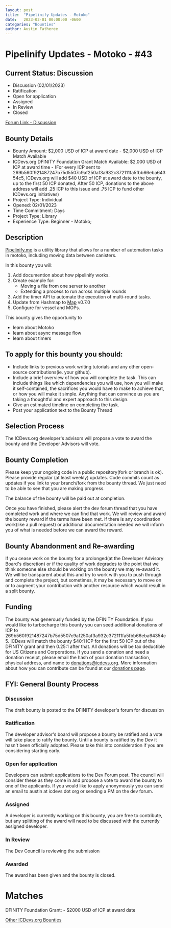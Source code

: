 ```yaml
---
layout: post
title:  "Pipelinify Updates - Motoko"
date:   2023-02-01 00:00:00 -0600
categories: "Bounties"
author: Austin Fatheree
---
```


# Pipelinify Updates - Motoko - #43

## Current Status: Discussion

* Discussion (02/01/2023)
* Ratification 
* Open for application
* Assigned 
* In Review 
* Closed 

[Forum Link - Discussion]()

## Bounty Details

* Bounty Amount: $2,000 USD of ICP at award date - $2,000 USD of ICP Match Available
* ICDevs.org DFINITY Foundation Grant Match Available: $2,000 USD of ICP at award time - (For every ICP sent to 269b560f921487247b75d5507c9af250af3a932c372111fa5fbb66eba64354c5, ICDevs.org will add $40 USD of ICP at award date to the bounty, up to the first 50 ICP donated, After 50 ICP, donations to the above address will add .25 ICP to this issue and .75 ICP to fund other ICDevs.org initiatives)
* Project Type: Individual
* Opened: 02/01/2023
* Time Commitment: Days
* Project Type: Library
* Experience Type: Beginner - Motoko;

## Description

[Pipelinify.mo](https://github.com/skilesare/pipelinify.mo) is a utility library that allows for a number of automation tasks in motoko, including moving data between canisters.

In this bounty you will:

1. Add documention about how pipelinify works.
2. Create example for:
    * Moving a file from one server to another
    * Extending a process to run across multiple rounds
3. Add the timer API to automate the execution of multi-round tasks.
4. Update from Hashmap to [Map](https://github.com/ZhenyaUsenko/motoko-hash-map) v0.7.0
5. Configure for vessel and MOPs.


This bounty gives the opportunity to

* learn about Motoko
* learn about async message flow
* learn about timers

## To apply for this bounty you should:

* Include links to previous work writing tutorials and any other open-source contributions(ie. your github).
* Include a brief overview of how you will complete the task. This can include things like which dependencies you will use, how you will make it self-contained, the sacrifices you would have to make to achieve that, or how you will make it simple. Anything that can convince us you are taking a thoughtful and expert approach to this design.
* Give an estimated timeline on completing the task.
* Post your application text to the Bounty Thread

## Selection Process

The ICDevs.org developer's advisors will propose a vote to award the bounty and the Developer Advisors will vote.

## Bounty Completion

Please keep your ongoing code in a public repository(fork or branch is ok). Please provide regular (at least weekly) updates.  Code commits count as updates if you link to your branch/fork from the bounty thread.  We just need to be able to see that you are making progress.

The balance of the bounty will be paid out at completion.

Once you have finished, please alert the dev forum thread that you have completed work and where we can find that work.  We will review and award the bounty reward if the terms have been met.  If there is any coordination work(like a pull request) or additional documentation needed we will inform you of what is needed before we can award the reward.

## Bounty Abandonment and Re-awarding

If you cease work on the bounty for a prolonged(at the Developer Advisory Board's discretion) or if the quality of work degrades to the point that we think someone else should be working on the bounty we may re-award it.  We will be transparent about this and try to work with you to push through and complete the project, but sometimes, it may be necessary to move on or to augment your contribution with another resource which would result in a split bounty.

## Funding

The bounty was generously funded by the DFINITY Foundation. If you would like to turbocharge this bounty you can seed additional donations of ICP to 269b560f921487247b75d5507c9af250af3a932c372111fa5fbb66eba64354c5.  ICDevs will match the bounty $40:1 ICP for the first 50 ICP out of the DFINITY grant and then 0.25:1 after that.  All donations will be tax deductible for US Citizens and Corporations.  If you send a donation and need a donation receipt, please email the hash of your donation transaction, physical address, and name to donations@icdevs.org.  More information about how you can contribute can be found at our [donations page](https://icdevs.org/donations.html).


## FYI: General Bounty Process

### Discussion

The draft bounty is posted to the DFINITY developer's forum for discussion

### Ratification

The developer advisor's board will propose a bounty be ratified and a vote will take place to ratify the bounty.  Until a bounty is ratified by the Dev it hasn't been officially adopted. Please take this into consideration if you are considering starting early.

### Open for application

Developers can submit applications to the Dev Forum post.  The council will consider these as they come in and propose a vote to award the bounty to one of the applicants.  If you would like to apply anonymously you can send an email to austin at icdevs dot org or sending a PM on the dev forum.

### Assigned

A developer is currently working on this bounty, you are free to contribute, but any splitting of the award will need to be discussed with the currently assigned developer.

### In Review

The Dev Council is reviewing the submission

### Awarded

The award has been given and the bounty is closed.

# Matches

DFINITY Foundation Grant: - $2000 USD of ICP at award date


[Other ICDevs.org Bounties](https://icdevs.org/bounties.html)

